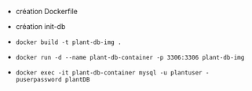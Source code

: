- création Dockerfile
- création init-db

- ``docker build -t plant-db-img .``

- ``docker run -d --name plant-db-container -p 3306:3306 plant-db-img``

- ``docker exec -it plant-db-container mysql -u plantuser -puserpassword plantDB``

